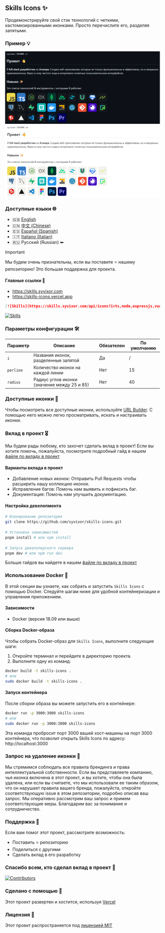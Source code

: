 ## Skills Icons ✨

Продемонстрируйте свой стэк технологий с четкими, кастомизированными иконками. Просто перечислите его, разделяя запятыми.

### Пример 💡

![Banner Dark](/i18n/ru/example-dark-ru.png#gh-dark-mode-only)
![Banner Light](/i18n/ru/example-light-ru.png#gh-light-mode-only)

### Доступные языки 🌐

- 🇬🇧 [English](README.md)
- 🇨🇳 [中文 (Chinese)](../zh/README.md)
- 🇪🇸 [Español (Spanish)](./es/README.md)
- 🇮🇹 [Italiano (Italian)](./it/README.md)
- 🇷🇺 Русский (Russian) ⬅

> [!IMPORTANT]
> Мы будем очень признательны, если вы поставите ⭐ нашему репозиторию! Это большая поддержка для проекта.

#### Главные ссылки 🔗

- https://skills.syvixor.com
- https://skills-icons.vercel.app

```markdown
[![Skills](https://skills.syvixor.com/api/icons?i=ts,node,expressjs,vue,nuxt,mongodb,prisma)](https://github.com/syvixor/skills-icons)
```

[![Skills](https://skills.syvixor.com/api/icons?i=ts,node,expressjs,vue,nuxt,mongodb,prisma)](https://github.com/syvixor/skills-icons)

### Параметры конфигурации 🛠️

| Параметр  | Описание                                         | Обязателен | По умолчанию |
|-----------|--------------------------------------------------|------------|--------------|
| `i`       | Названия иконок, разделенные запятой             | Да         | /            |
| `perline` | Количество иконок на каждой линии                | Нет        | 15           |
| `radius`  | Радиус углов иконки (значение между 25 и 85)      | Нет        | 40           |

### Доступные иконки 🎨

Чтобы посмотреть все доступные иконки, используйте [URL Builder](https://builder.syvixor.com). С помощью него можно легко просматривать, искать и настраивать иконки.

### Вклад в проект 🎖️

Мы будем рады любому, кто захочет сделать вклад в проект! Если вы хотите помочь, пожалуйста, посмотрите подробный гайд в нашем [файле по вкладу в проект](CONTRIBUTING.md)

#### Варианты вклада в проект

- Добавление новых иконок: Отправить Pull Requests чтобы расширить нашу коллекцию иконок.
- Исправление багов: Помочь нам выявить и пофиксить баг. 
- Документация: Помочь нам улучшить документацию.

#### Настройка девелопмента

```bash
# Клонирование репозитория
git clone https://github.com/syvixor/skills-icons.git

# Установка зависимостей
pnpm install # или npm install

# Запуск девелоперского сервера
pnpm dev # или npm run dev
```

Больше гайдов вы найдете в нашем [файле по вкладу в проект](CONTRIBUTING.md)

### Использование Docker 🐳

В этой секции вы узнаете, как собрать и запустить `Skills Icons` с помощью Docker. Следуйте шагам ниже для удобной контейнеризации и управления приложением.

#### Зависимости

- Docker (версия 18.09 или выше)

#### Сборка Docker-образа

Чтобы собрать Docker-образ для `Skills Icons`, выполните следующие шаги:
1. Откройте терминал и перейдите в директорию проекта.
2. Выполните одну из команд:
```bash
docker build -t skills-icons .
# или
sudo docker build -t skills-icons .
```

#### Запуск контейнера

После сборки образа вы можете запустить его в контейнере:
```bash
docker run -p 3000:3000 skills-icons
# или
sudo docker run -p 3000:3000 skills-icons
```

Эта команда пробросит порт 3000 вашей хост-машины на порт 3000 контейнера, что позволит открыть Skills Icons по адресу: http://localhost:3000

### Запрос на удаление иконки 🚫

Мы стремимся соблюдать все правила брендинга и права интеллектуальной собственности. Если вы представляете компанию, чья иконка включена в этот проект, и вы хотите, чтобы она была удалена, или если вы считаете, что мы использовали ее таким образом, что он нарушает правила вашего бренда, пожалуйста, откройте соответствующую issue в этом репозитории, подробно описав ваш запрос. Мы оперативно рассмотрим ваш запрос и примем соответствующие меры. Благодарим вас за понимание и сотрудничество.

### Поддержка 💝

Если вам помог этот проект, рассмотрите возможность:

- Поставить ⭐ репозиторию
- Поделиться с другими
- Сделать вклад в его разработку

### Спасибо всем, кто сделал вклад в проект 🙏

[![Contributors](https://contrib.rocks/image?repo=syvixor/skills-icons)](https://github.com/syvixor/skills-icons/graphs/contributors)

### Сделано с помощью 🛟

Этот проект развертен и хостится, используя [Vercel](https://vercel.com)

### Лицензия 📝

Этот проект распространяется под [лицензией MIT](LICENSE)
